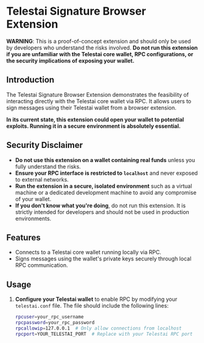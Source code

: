 # Telestai Signature Browser Extension

**WARNING**: This is a proof-of-concept extension and should only be used by developers who understand the risks involved. **Do not run this extension if you are unfamiliar with the Telestai core wallet, RPC configurations, or the security implications of exposing your wallet.**

## Introduction

The Telestai Signature Browser Extension demonstrates the feasibility of interacting directly with the Telestai core wallet via RPC. It allows users to sign messages using their Telestai wallet from a browser extension.

**In its current state, this extension could open your wallet to potential exploits. Running it in a secure environment is absolutely essential.**

## Security Disclaimer

- **Do not use this extension on a wallet containing real funds** unless you fully understand the risks.
- **Ensure your RPC interface is restricted to `localhost`** and never exposed to external networks.
- **Run the extension in a secure, isolated environment** such as a virtual machine or a dedicated development machine to avoid any compromise of your wallet.
- **If you don't know what you're doing**, do not run this extension. It is strictly intended for developers and should not be used in production environments.

## Features

- Connects to a Telestai core wallet running locally via RPC.
- Signs messages using the wallet's private keys securely through local RPC communication.

## Usage

1. **Configure your Telestai wallet** to enable RPC by modifying your `telestai.conf` file. The file should include the following lines:

   ```bash
   rpcuser=your_rpc_username
   rpcpassword=your_rpc_password
   rpcallowip=127.0.0.1  # Only allow connections from localhost
   rpcport=YOUR_TELESTAI_PORT  # Replace with your Telestai RPC port

